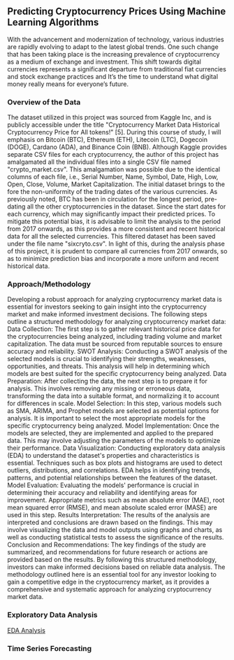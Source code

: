 ## **Predicting Cryptocurrency Prices Using Machine Learning Algorithms**

With the advancement and modernization of technology, various industries are rapidly evolving to adapt to the latest global trends. One such change that has been taking place is the increasing prevalence of cryptocurrency as a medium of exchange and investment. This shift towards digital currencies represents a significant departure from traditional fiat currencies and stock exchange practices and It’s the time to understand what digital money really means for everyone’s future.

### **Overview of the Data**

The dataset utilized in this project was sourced from Kaggle Inc, and is publicly accessible under the title "Cryptocurrency Market Data Historical Cryptocurrency Price for All tokens!" [5]. 
During this course of study, I will emphasis on Bitcoin (BTC), Ethereum (ETH), Litecoin (LTC), Dogecoin (DOGE), Cardano (ADA), and Binance Coin (BNB). Although Kaggle provides separate CSV files for each cryptocurrency, the author of this project has amalgamated all the individual files into a single CSV file named "crypto_market.csv". This amalgamation was possible due to the identical columns of each file, i.e., Serial Number, Name, Symbol, Date, High, Low, Open, Close, Volume, Market Capitalization.
The initial dataset brings to the fore the non-uniformity of the trading dates of the various currencies. As previously noted, BTC has been in circulation for the longest period, pre-dating all the other cryptocurrencies in the dataset. Since the start dates for each currency, which may significantly impact their predicted prices. To mitigate this potential bias, it is advisable to limit the analysis to the period from 2017 onwards, as this provides a more consistent and recent historical data for all the selected currencies. This filtered dataset has been saved under the file name "sixcryto.csv".
In light of this, during the analysis phase of this project, it is prudent to compare all currencies from 2017 onwards, so as to minimize prediction bias and incorporate a more uniform and recent historical data. 

### **Approach/Methodology**

Developing a robust approach for analyzing cryptocurrency market data is essential for investors seeking to gain insight into the cryptocurrency market and make informed investment decisions. The following steps outline a structured methodology for analyzing cryptocurrency market data:
Data Collection: The first step is to gather relevant historical price data for the cryptocurrencies being analyzed, including trading volume and market capitalization. The data must be sourced from reputable sources to ensure accuracy and reliability.
SWOT Analysis: Conducting a SWOT analysis of the selected models is crucial to identifying their strengths, weaknesses, opportunities, and threats. This analysis will help in determining which models are best suited for the specific cryptocurrency being analyzed.
Data Preparation: After collecting the data, the next step is to prepare it for analysis. This involves removing any missing or erroneous data, transforming the data into a suitable format, and normalizing it to account for differences in scale.
Model Selection: In this step, various models such as SMA, ARIMA, and Prophet models are selected as potential options for analysis. It is important to select the most appropriate models for the specific cryptocurrency being analyzed.
Model Implementation: Once the models are selected, they are implemented and applied to the prepared data. This may involve adjusting the parameters of the models to optimize their performance.
Data Visualization: Conducting exploratory data analysis (EDA) to understand the dataset's properties and characteristics is essential. Techniques such as box plots and histograms are used to detect outliers, distributions, and correlations. EDA helps in identifying trends, patterns, and potential relationships between the features of the dataset.
Model Evaluation: Evaluating the models' performance is crucial in determining their accuracy and reliability and identifying areas for improvement. Appropriate metrics such as mean absolute error (MAE), root mean squared error (RMSE), and mean absolute scaled error (MASE) are used in this step.
Results Interpretation: The results of the analysis are interpreted and conclusions are drawn based on the findings. This may involve visualizing the data and model outputs using graphs and charts, as well as conducting statistical tests to assess the significance of the results.
Conclusion and Recommendations: The key findings of the study are summarized, and recommendations for future research or actions are provided based on the results. By following this structured methodology, investors can make informed decisions based on reliable data analysis. The methodology outlined here is an essential tool for any investor looking to gain a competitive edge in the cryptocurrency market, as it provides a comprehensive and systematic approach for analyzing cryptocurrency market data.


### **Exploratory Data Analysis**

[EDA Analysis](https://github.com/shahgem/CIND-820/blob/main/Code-EDA.ipynb)

### **Time Series Forecasting**

